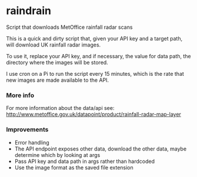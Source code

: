 # raindrain
Script that downloads MetOffice rainfall radar scans

This is a quick and dirty script that, given your API key and a target path, will download UK rainfall radar images.

To use it, replace your API key, and if necessary, the value for data path, the directory where the images will be stored.

I use cron on a Pi to run the script every 15 minutes, which is the rate that new images are made available to the API.

### More info
For more information about the data/api see: http://www.metoffice.gov.uk/datapoint/product/rainfall-radar-map-layer

### Improvements
* Error handling
* The API endpoint exposes other data, download the other data, maybe determine which by looking at args
* Pass API key and data path in args rather than hardcoded
* Use the image format as the saved file extension

